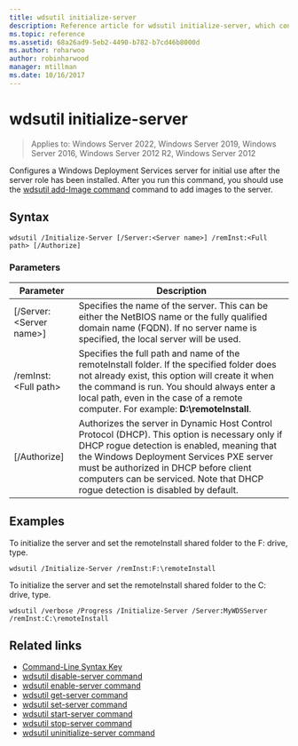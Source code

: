 ```yaml
---
title: wdsutil initialize-server
description: Reference article for wdsutil initialize-server, which configures a Windows Deployment Services server for initial use after the server role has been installed.
ms.topic: reference
ms.assetid: 68a26ad9-5eb2-4490-b782-b7cd46b8000d
ms.author: roharwoo
author: robinharwood
manager: mtillman
ms.date: 10/16/2017
---
```


# wdsutil initialize-server

>Applies to: Windows Server 2022, Windows Server 2019, Windows Server 2016, Windows Server 2012 R2, Windows Server 2012

Configures a Windows Deployment Services server for initial use after the server role has been installed. After you run this command, you should use the [wdsutil add-Image command](wdsutil-add-image.md) command to add images to the server.

## Syntax

```
wdsutil /Initialize-Server [/Server:<Server name>] /remInst:<Full path> [/Authorize]
```

### Parameters

|Parameter|Description|
|-------|--------|
|[/Server:\<Server name\>]|Specifies the name of the server. This can be either the NetBIOS name or the fully qualified domain name (FQDN). If no server name is specified, the local server will be used.|
|/remInst:\<Full path\>|Specifies the full path and name of the remoteInstall folder. If the specified folder does not already exist, this option will create it when the command is run. You should always enter a local path, even in the case of a remote computer. For example: **D:\remoteInstall**.|
|[/Authorize]|Authorizes the server in Dynamic Host Control Protocol (DHCP). This option is necessary only if DHCP rogue detection is enabled, meaning that the Windows Deployment Services PXE server must be authorized in DHCP before client computers can be serviced. Note that DHCP rogue detection is disabled by default.|

## Examples

To initialize the server and set the remoteInstall shared folder to the F: drive, type.

```
wdsutil /Initialize-Server /remInst:F:\remoteInstall
```

To initialize the server and set the remoteInstall shared folder to the C: drive, type.

```
wdsutil /verbose /Progress /Initialize-Server /Server:MyWDSServer /remInst:C:\remoteInstall
```

## Related links

- [Command-Line Syntax Key](command-line-syntax-key.md)
- [wdsutil disable-server command](wdsutil-disable-server.md)
- [wdsutil enable-server command](wdsutil-enable-server.md)
- [wdsutil get-server command](wdsutil-get-server.md)
- [wdsutil set-server command](wdsutil-set-server.md)
- [wdsutil start-server command](wdsutil-start-server.md)
- [wdsutil stop-server command](wdsutil-stop-server.md)
- [wdsutil uninitialize-server command](wdsutil-uninitialize-server.md)
